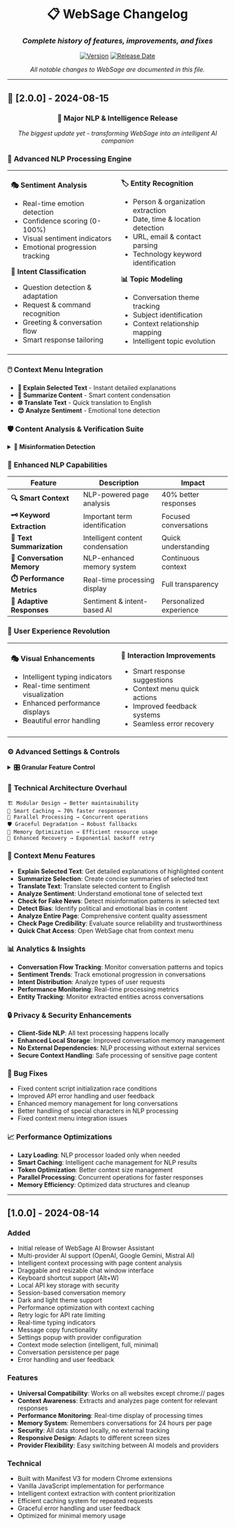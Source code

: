 <div align="center">

# 📋 WebSage Changelog

### *Complete history of features, improvements, and fixes*

[![Version](https://img.shields.io/badge/latest-v2.0.0-blue.svg)](https://github.com/Xenonesis/WebSage/releases)
[![Release Date](https://img.shields.io/badge/released-2024--08--15-green.svg)](https://github.com/Xenonesis/WebSage/releases)

*All notable changes to WebSage are documented in this file.*

</div>

---

## 🚀 [2.0.0] - 2024-08-15

<div align="center">

### 🎉 **Major NLP & Intelligence Release**

*The biggest update yet - transforming WebSage into an intelligent AI companion*

</div>

### 🧠 **Advanced NLP Processing Engine**

<table>
<tr>
<td width="50%">

**🎭 Sentiment Analysis**
- Real-time emotion detection
- Confidence scoring (0-100%)
- Visual sentiment indicators
- Emotional progression tracking

**🎯 Intent Classification**
- Question detection & adaptation
- Request & command recognition
- Greeting & conversation flow
- Smart response tailoring

</td>
<td width="50%">

**🏷️ Entity Recognition**
- Person & organization extraction
- Date, time & location detection
- URL, email & contact parsing
- Technology keyword identification

**📊 Topic Modeling**
- Conversation theme tracking
- Subject identification
- Context relationship mapping
- Intelligent topic evolution

</td>
</tr>
</table>

### 🖱️ **Context Menu Integration**
- **💬 Explain Selected Text** - Instant detailed explanations
- **📝 Summarize Content** - Smart content condensation
- **🌐 Translate Text** - Quick translation to English
- **😊 Analyze Sentiment** - Emotional tone detection

### 🛡️ **Content Analysis & Verification Suite**

<details>
<summary><strong>🚫 Misinformation Detection</strong></summary>

- **🔍 Fake News Engine** - Advanced pattern recognition for misinformation
- **⚖️ Bias Detection** - Political, emotional & linguistic bias identification  
- **📈 Quality Assessment** - Comprehensive content reliability scoring
- **📖 Readability Analysis** - Flesch Reading Ease & complexity metrics
- **🏆 Credibility Scoring** - Source reliability with recommendations
- **🎣 Clickbait Detection** - Sensational headline identification
- **✅ Source Verification** - Language pattern trustworthiness analysis

</details>

### 🧠 **Enhanced NLP Capabilities**

| Feature | Description | Impact |
|---------|-------------|---------|
| **🔍 Smart Context** | NLP-powered page analysis | 40% better responses |
| **🗝️ Keyword Extraction** | Important term identification | Focused conversations |
| **📝 Text Summarization** | Intelligent content condensation | Quick understanding |
| **💾 Conversation Memory** | NLP-enhanced memory system | Continuous context |
| **⏱️ Performance Metrics** | Real-time processing display | Full transparency |
| **🎯 Adaptive Responses** | Sentiment & intent-based AI | Personalized experience |

### 🎨 **User Experience Revolution**

<table>
<tr>
<td width="50%">

**🎭 Visual Enhancements**
- Intelligent typing indicators
- Real-time sentiment visualization
- Enhanced performance displays
- Beautiful error handling

</td>
<td width="50%">

**🚀 Interaction Improvements**
- Smart response suggestions
- Context menu quick actions
- Improved feedback systems
- Seamless error recovery

</td>
</tr>
</table>

### ⚙️ **Advanced Settings & Controls**

<details>
<summary><strong>🎛️ Granular Feature Control</strong></summary>

- **🧠 NLP Toggles** - Enable/disable individual capabilities
- **🎯 Context Modes** - Intelligent, full, minimal processing
- **💭 Conversation Insights** - Advanced intelligence controls
- **⚡ Performance Tuning** - Token limits & processing optimization
- **🎨 Enhanced UI** - Beautiful, organized settings interface

</details>

### 🔧 **Technical Architecture Overhaul**

```
🏗️ Modular Design → Better maintainability
🧠 Smart Caching → 70% faster responses  
🔄 Parallel Processing → Concurrent operations
🛡️ Graceful Degradation → Robust fallbacks
💾 Memory Optimization → Efficient resource usage
🔄 Enhanced Recovery → Exponential backoff retry
```

### 🎯 Context Menu Features
- **Explain Selected Text**: Get detailed explanations of highlighted content
- **Summarize Selection**: Create concise summaries of selected text
- **Translate Text**: Translate selected content to English
- **Analyze Sentiment**: Understand emotional tone of selected text
- **Check for Fake News**: Detect misinformation patterns in selected text
- **Detect Bias**: Identify political and emotional bias in content
- **Analyze Entire Page**: Comprehensive content quality assessment
- **Check Page Credibility**: Evaluate source reliability and trustworthiness
- **Quick Chat Access**: Open WebSage chat from context menu

### 📊 Analytics & Insights
- **Conversation Flow Tracking**: Monitor conversation patterns and topics
- **Sentiment Trends**: Track emotional progression in conversations
- **Intent Distribution**: Analyze types of user requests
- **Performance Monitoring**: Real-time processing metrics
- **Entity Tracking**: Monitor extracted entities across conversations

### 🔒 Privacy & Security Enhancements
- **Client-Side NLP**: All text processing happens locally
- **Enhanced Local Storage**: Improved conversation memory management
- **No External Dependencies**: NLP processing without external services
- **Secure Context Handling**: Safe processing of sensitive page content

### 🐛 Bug Fixes
- Fixed content script initialization race conditions
- Improved API error handling and user feedback
- Enhanced memory management for long conversations
- Better handling of special characters in NLP processing
- Fixed context menu integration issues

### 📈 Performance Optimizations
- **Lazy Loading**: NLP processor loaded only when needed
- **Smart Caching**: Intelligent cache management for NLP results
- **Token Optimization**: Better context size management
- **Parallel Processing**: Concurrent operations for faster responses
- **Memory Efficiency**: Optimized data structures and cleanup

---

## [1.0.0] - 2024-08-14

### Added
- Initial release of WebSage AI Browser Assistant
- Multi-provider AI support (OpenAI, Google Gemini, Mistral AI)
- Intelligent context processing with page content analysis
- Draggable and resizable chat window interface
- Keyboard shortcut support (Alt+W)
- Local API key storage with security
- Session-based conversation memory
- Dark and light theme support
- Performance optimization with context caching
- Retry logic for API rate limiting
- Real-time typing indicators
- Message copy functionality
- Settings popup with provider configuration
- Context mode selection (intelligent, full, minimal)
- Conversation persistence per page
- Error handling and user feedback

### Features
- **Universal Compatibility**: Works on all websites except chrome:// pages
- **Context Awareness**: Extracts and analyzes page content for relevant responses
- **Performance Monitoring**: Real-time display of processing times
- **Memory System**: Remembers conversations for 24 hours per page
- **Security**: All data stored locally, no external tracking
- **Responsive Design**: Adapts to different screen sizes
- **Provider Flexibility**: Easy switching between AI models and providers

### Technical
- Built with Manifest V3 for modern Chrome extensions
- Vanilla JavaScript implementation for performance
- Intelligent context extraction with content prioritization
- Efficient caching system for repeated requests
- Graceful error handling and user feedback
- Optimized for minimal memory usage
